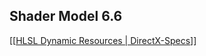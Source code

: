 ## Shader Model 6.6
[[[HLSL Dynamic Resources | DirectX-Specs](https://microsoft.github.io/DirectX-Specs/d3d/HLSL_SM_6_6_DynamicResources.html)]]
